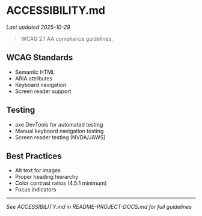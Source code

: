 # ACCESSIBILITY.md
*Last updated 2025-10-29*

> WCAG 2.1 AA compliance guidelines.

## WCAG Standards

- Semantic HTML
- ARIA attributes
- Keyboard navigation
- Screen reader support

## Testing

- axe DevTools for automated testing
- Manual keyboard navigation testing
- Screen reader testing (NVDA/JAWS)

## Best Practices

- Alt text for images
- Proper heading hierarchy
- Color contrast ratios (4.5:1 minimum)
- Focus indicators

---

*See ACCESSIBILITY.md in README-PROJECT-DOCS.md for full guidelines*
